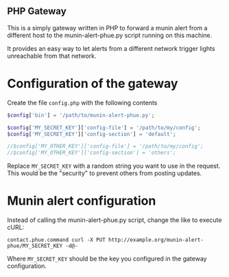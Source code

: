 PHP Gateway
-----------

This is a simply gateway written in PHP to forward a munin alert from a different host
to the munin-alert-phue.py script running on this machine. 

It provides an easy way to let alerts from a different network trigger lights unreachable 
from that network.

Configuration of the gateway
============================

Create the file ```config.php``` with the following contents

```PHP
$config['bin'] = '/path/to/munin-alert-phue.py';

$config['MY_SECRET_KEY']['config-file'] = '/path/to/my/config';
$config['MY_SECRET_KEY']['config-section'] = 'default';

//$config['MY_OTHER_KEY']['config-file'] = '/path/to/my/config';
//$config['MY_OTHER_KEY']['config-section'] = 'others';
```

Replace ```MY_SECRET_KEY``` with a random string you want to use in the request. This would be the "security" to prevent others from posting updates.

Munin alert configuration
=========================

Instead of calling the munin-alert-phue.py script, change the like to execute cURL:

```
contact.phue.command curl -X PUT http://example.org/munin-alert-phue/MY_SECRET_KEY -d@-
```

Where ```MY_SECRET_KEY``` should be the key you configured in the gateway configuration.



